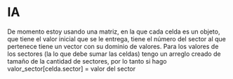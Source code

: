 # IA
De momento estoy usando una matriz, en la que cada celda es un objeto, que tiene
el valor inicial que se le entrega, tiene el número del sector al que pertenece
tiene un vector con su dominio de valores. Para los valores de los sectores (la lo que debe sumar las celdas)
tengo un arreglo creado de tamaño de la cantidad de sectores, por lo tanto si hago valor_sector[celda.sector] = valor del sector
